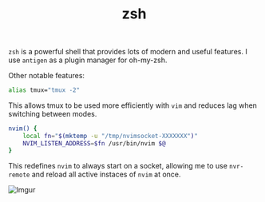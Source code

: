 <div align='center'>
    <h1>zsh</h1><br>
</div>

`zsh` is a powerful shell that provides lots of modern and useful features.
I use `antigen` as a plugin manager for oh-my-zsh.

Other notable features: 

```bash
alias tmux="tmux -2"
```

This allows tmux to be used more efficiently with `vim` and reduces lag when switching between modes.


```bash
nvim() {
    local fn="$(mktemp -u "/tmp/nvimsocket-XXXXXXX")"
    NVIM_LISTEN_ADDRESS=$fn /usr/bin/nvim $@
}
```

This redefines `nvim` to always start on a socket, allowing me to use `nvr-remote` and reload all active
instaces of `nvim` at once. 


![Imgur](https://i.imgur.com/UwKN3Fr.png)
